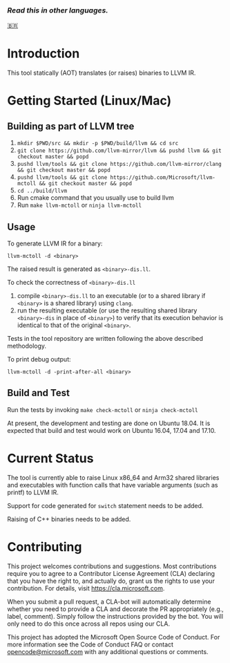 ### *Read this in other languages.*
[🇧🇷](translations/README.pt-br.md)

# Introduction
This tool statically (AOT) translates (or raises) binaries to LLVM IR.

# Getting Started (Linux/Mac)
## Building as part of LLVM tree

1.  `mkdir $PWD/src && mkdir -p $PWD/build/llvm && cd src`
2.  `git clone https://github.com/llvm-mirror/llvm && pushd llvm && git checkout master && popd`
3.  `pushd llvm/tools && git clone https://github.com/llvm-mirror/clang && git checkout master && popd`
4.  `pushd llvm/tools && git clone https://github.com/Microsoft/llvm-mctoll && git checkout master && popd`
7.  `cd ../build/llvm`
7.  Run cmake command that you usually use to build llvm
8.  Run `make llvm-mctoll` or `ninja llvm-mctoll`

## Usage

To generate LLVM IR for a binary:

`llvm-mctoll -d <binary>`

The raised result is generated as `<binary>-dis.ll`.

To check the correctness of `<binary>-dis.ll`
1. compile `<binary>-dis.ll` to an executable (or to a shared library if `<binary>` is a shared library) using `clang`.
2. run the resulting executable (or use the resulting shared library `<binary>-dis` in place of `<binary>`) to verify that its execution behavior is identical to that of the original `<binary>`.

Tests in the tool repository are written following the above described methodology.

To print debug output:

`llvm-mctoll -d -print-after-all <binary>`

## Build and Test

Run the tests by invoking `make check-mctoll` or `ninja check-mctoll`

At present, the development and testing are done on Ubuntu 18.04. It is expected that build and test would work on Ubuntu 16.04, 17.04 and 17.10.

# Current Status

The tool is currently able to raise Linux x86_64 and Arm32 shared libraries and executables with function calls that have variable arguments (such as printf) to LLVM IR.

Support for code generated for `switch` statement needs to be added.

Raising of C++ binaries needs to be added.

# Contributing

This project welcomes contributions and suggestions. Most contributions require you to agree to a Contributor License Agreement (CLA) 
declaring that you have the right to, and actually do, grant us the rights to use your contribution. For details, visit 
https://cla.microsoft.com.

When you submit a pull request, a CLA-bot will automatically determine whether you need to provide a CLA and decorate the PR 
appropriately (e.g., label, comment). Simply follow the instructions provided by the bot. You will only need to do this once across all 
repos using our CLA.

This project has adopted the Microsoft Open Source Code of Conduct. For more information see the Code of Conduct FAQ or contact 
opencode@microsoft.com with any additional questions or comments.


